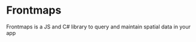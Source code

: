 Frontmaps
=========

Frontmaps is a JS and C# library to query and maintain spatial data in your app

